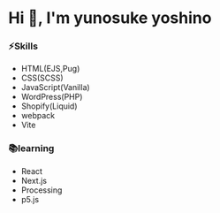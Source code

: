 <h1>Hi 👋, I'm yunosuke yoshino</h1>

### ⚡Skills
- HTML(EJS,Pug)
- CSS(SCSS)
- JavaScript(Vanilla)
- WordPress(PHP)
- Shopify(Liquid)
- webpack
- Vite


###  📚learning
- React
- Next.js
- Processing
- p5.js

